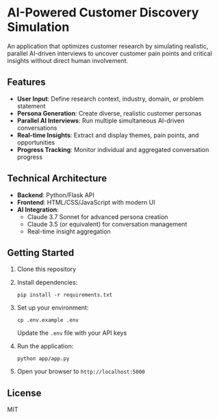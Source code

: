 # AI-Powered Customer Discovery Simulation

An application that optimizes customer research by simulating realistic, parallel AI-driven interviews to uncover customer pain points and critical insights without direct human involvement.

## Features

- **User Input**: Define research context, industry, domain, or problem statement
- **Persona Generation**: Create diverse, realistic customer personas
- **Parallel AI Interviews**: Run multiple simultaneous AI-driven conversations
- **Real-time Insights**: Extract and display themes, pain points, and opportunities
- **Progress Tracking**: Monitor individual and aggregated conversation progress

## Technical Architecture

- **Backend**: Python/Flask API
- **Frontend**: HTML/CSS/JavaScript with modern UI
- **AI Integration**: 
  - Claude 3.7 Sonnet for advanced persona creation
  - Claude 3.5 (or equivalent) for conversation management
  - Real-time insight aggregation

## Getting Started

1. Clone this repository
2. Install dependencies:
   ```
   pip install -r requirements.txt
   ```
3. Set up your environment:
   ```
   cp .env.example .env
   ```
   Update the `.env` file with your API keys
   
4. Run the application:
   ```
   python app/app.py
   ```
   
5. Open your browser to `http://localhost:5000`

## License

MIT 